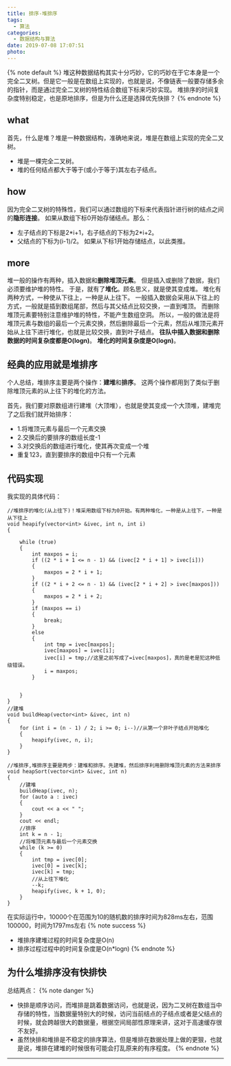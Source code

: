 ```yaml
---
title: 排序-堆排序
tags:
  - 算法
categories:
  - 数据结构与算法
date: 2019-07-08 17:07:51
photo:
---
```


{% note default %}
堆这种数据结构其实十分巧妙，它的巧妙在于它本身是一个完全二叉树。但是它一般是在数组上实现的，也就是说，不像链表一般要存储多余的指针，而是通过完全二叉树的特性结合数组下标来巧妙实现。
堆排序的时间复杂度特别稳定，也是原地排序，但是为什么还是选择优先快排？
{% endnote %}

<!-- more -->

## what
首先，什么是堆？堆是一种数据结构，准确地来说，堆是在数组上实现的完全二叉树。
- 堆是一棵完全二叉树。
- 堆的任何结点都大于等于(或小于等于)其左右子结点。

## how
因为完全二叉树的特殊性，我们可以通过数组的下标来代表指针进行树的结点之间的**隐形连接**。
如果从数组下标0开始存储结点。那么：
- 左子结点的下标是2\*i+1，右子结点的下标为2\*i+2。
- 父结点的下标为(i-1)/2。
如果从下标1开始存储结点，以此类推。

## more
堆一般的操作有两种，插入数据和**删除堆顶元素**。
但是插入或删除了数据，我们必须要维护堆的特性。
于是，就有了**堆化**。顾名思义，就是使其变成堆。
堆化有两种方式，一种使从下往上，一种是从上往下。
一般插入数据会采用从下往上的方式，一般就是插到数组尾部，然后与其父结点比较交换，一直到堆顶。
而删除堆顶元素要特别注意维护堆的特性，不能产生数组空洞。
所以，一般的做法是将堆顶元素与数组的最后一个元素交换，然后删除最后一个元素，然后从堆顶元素开始从上往下进行堆化，也就是比较交换，直到叶子结点。
**往队中插入数据和删除数据的时间复杂度都是O(logn)**。
**堆化的时间复杂度是O(logn)**。

## 经典的应用就是堆排序
个人总结，堆排序主要是两个操作：**建堆**和**排序**。
这两个操作都用到了类似于删除堆顶元素的从上往下的堆化的方法。

首先，我们要对原数组进行建堆（大顶堆），也就是使其变成一个大顶堆，建堆完了之后我们就开始排序：
- 1.将堆顶元素与最后一个元素交换
- 2.交换后的要排序的数组长度-1
- 3.对交换后的数组进行堆化，使其再次变成一个堆
- 重复123，直到要排序的数组中只有一个元素

## 代码实现
我实现的具体代码：
```
//堆排序的堆化(从上往下)！堆采用数组下标为0开始。有两种堆化，一种是从上往下，一种是从下往上
void heapify(vector<int> &ivec, int n, int i)
{
	
	while (true)
	{
		int maxpos = i;
		if ((2 * i + 1 <= n - 1) && (ivec[2 * i + 1] > ivec[i]))
		{
			maxpos = 2 * i + 1;			
		}
		if ((2 * i + 2 <= n - 1) && (ivec[2 * i + 2] > ivec[maxpos]))
		{
			maxpos = 2 * i + 2;
		}
		if (maxpos == i)
		{
			break;
		}
		else
		{
			int tmp = ivec[maxpos];
			ivec[maxpos] = ivec[i];
			ivec[i] = tmp;//这里之前写成了=ivec[maxpos]，真的是老是犯这种低级错误。
			i = maxpos;
		}


	}
}
//建堆
void buildHeap(vector<int> &ivec, int n)
{
	for (int i = (n - 1) / 2; i >= 0; i--)//从第一个非叶子结点开始堆化
	{
		heapify(ivec, n, i);
	}
}

//堆排序,堆排序主要是两步：建堆和排序。先建堆，然后排序利用删除堆顶元素的方法来排序
void heapSort(vector<int> &ivec, int n)
{
	//建堆
	buildHeap(ivec, n);
	for (auto a : ivec)
	{
		cout << a << " ";
	}
	cout << endl;
	//排序
	int k = n - 1;
	//将堆顶元素与最后一个元素交换
	while (k >= 0)
	{
		int tmp = ivec[0];
		ivec[0] = ivec[k];
		ivec[k] = tmp;
		//从上往下堆化
		--k;
		heapify(ivec, k + 1, 0);
	}
}
```
在实际运行中，10000个在范围为10的随机数的排序时间为828ms左右，范围100000，时间为1797ms左右
{% note success %}
- 堆排序建堆过程的时间复杂度是O(n)
- 排序过程过程中的时间复杂度是O(n\*logn)
{% endnote %}

## 为什么堆排序没有快排快
总结两点：
{% note danger %}
- 快排是顺序访问，而堆排是跳着数据访问，也就是说，因为二叉树在数组当中存储的特性，当数据量特别大的时候，访问当前结点的子结点或者是父结点的时候，就会跨越很大的数据量，根据空间局部性原理来讲，这对于高速缓存很不友好。
- 虽然快排和堆排是不稳定的排序算法，但是堆排在数据处理上做的更狠，也就是说，堆排在建堆的时候很有可能会打乱原来的有序程度。
{% endnote %}









--- 

